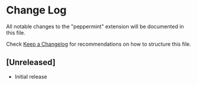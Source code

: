 # Change Log

All notable changes to the "peppermint" extension will be documented in this file.

Check [Keep a Changelog](http://keepachangelog.com/) for recommendations on how to structure this file.

## [Unreleased]

- Initial release
